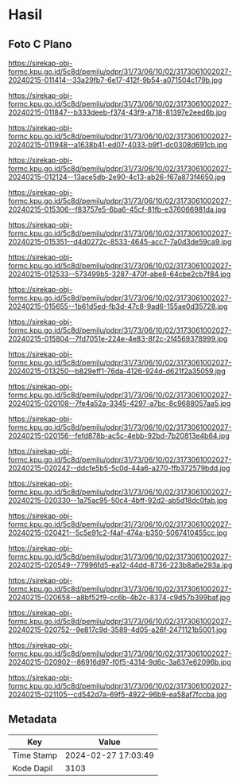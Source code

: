 # Hasil

## Foto C Plano

https://sirekap-obj-formc.kpu.go.id/5c8d/pemilu/pdpr/31/73/06/10/02/3173061002027-20240215-011414--33a29fb7-6e17-412f-9b54-a071504c179b.jpg

https://sirekap-obj-formc.kpu.go.id/5c8d/pemilu/pdpr/31/73/06/10/02/3173061002027-20240215-011847--b333deeb-f374-43f9-a718-81397e2eed6b.jpg

https://sirekap-obj-formc.kpu.go.id/5c8d/pemilu/pdpr/31/73/06/10/02/3173061002027-20240215-011948--a1638b41-ed07-4033-b9f1-dc0308d691cb.jpg

https://sirekap-obj-formc.kpu.go.id/5c8d/pemilu/pdpr/31/73/06/10/02/3173061002027-20240215-012124--13ace5db-2e90-4c13-ab26-f67a873f4650.jpg

https://sirekap-obj-formc.kpu.go.id/5c8d/pemilu/pdpr/31/73/06/10/02/3173061002027-20240215-015306--f83757e5-6ba6-45cf-81fb-e376066981da.jpg

https://sirekap-obj-formc.kpu.go.id/5c8d/pemilu/pdpr/31/73/06/10/02/3173061002027-20240215-015351--d4d0272c-8533-4645-acc7-7a0d3de59ca9.jpg

https://sirekap-obj-formc.kpu.go.id/5c8d/pemilu/pdpr/31/73/06/10/02/3173061002027-20240215-012533--573499b5-3287-470f-abe8-64cbe2cb7f84.jpg

https://sirekap-obj-formc.kpu.go.id/5c8d/pemilu/pdpr/31/73/06/10/02/3173061002027-20240215-015655--1b61d5ed-fb3d-47c8-9ad6-155ae0d35728.jpg

https://sirekap-obj-formc.kpu.go.id/5c8d/pemilu/pdpr/31/73/06/10/02/3173061002027-20240215-015804--7fd7051e-224e-4e83-8f2c-2f4569378999.jpg

https://sirekap-obj-formc.kpu.go.id/5c8d/pemilu/pdpr/31/73/06/10/02/3173061002027-20240215-013250--b829eff1-76da-4126-924d-d621f2a35059.jpg

https://sirekap-obj-formc.kpu.go.id/5c8d/pemilu/pdpr/31/73/06/10/02/3173061002027-20240215-020108--7fe4a52a-3345-4297-a7bc-8c9688057aa5.jpg

https://sirekap-obj-formc.kpu.go.id/5c8d/pemilu/pdpr/31/73/06/10/02/3173061002027-20240215-020156--fefd878b-ac5c-4ebb-92bd-7b20813e4b64.jpg

https://sirekap-obj-formc.kpu.go.id/5c8d/pemilu/pdpr/31/73/06/10/02/3173061002027-20240215-020242--ddcfe5b5-5c0d-44a6-a270-ffb372579bdd.jpg

https://sirekap-obj-formc.kpu.go.id/5c8d/pemilu/pdpr/31/73/06/10/02/3173061002027-20240215-020330--1a75ac95-50c4-4bff-92d2-ab5d18dc0fab.jpg

https://sirekap-obj-formc.kpu.go.id/5c8d/pemilu/pdpr/31/73/06/10/02/3173061002027-20240215-020421--5c5e91c2-f4af-474a-b350-5067410455cc.jpg

https://sirekap-obj-formc.kpu.go.id/5c8d/pemilu/pdpr/31/73/06/10/02/3173061002027-20240215-020549--77996fd5-ea12-44dd-8736-223b8a6e293a.jpg

https://sirekap-obj-formc.kpu.go.id/5c8d/pemilu/pdpr/31/73/06/10/02/3173061002027-20240215-020658--a8bf52f9-cc6b-4b2c-8374-c9d57b399baf.jpg

https://sirekap-obj-formc.kpu.go.id/5c8d/pemilu/pdpr/31/73/06/10/02/3173061002027-20240215-020752--9e817c9d-3589-4d05-a26f-2471121b5001.jpg

https://sirekap-obj-formc.kpu.go.id/5c8d/pemilu/pdpr/31/73/06/10/02/3173061002027-20240215-020902--86916d97-f0f5-4314-9d6c-3a637e62096b.jpg

https://sirekap-obj-formc.kpu.go.id/5c8d/pemilu/pdpr/31/73/06/10/02/3173061002027-20240215-021105--cd542d7a-69f5-4922-96b9-ea58af7fccba.jpg


## Metadata

| Key        | Value               |
| ---------- | ------------------- |
| Time Stamp | 2024-02-27 17:03:49 |
| Kode Dapil | 3103                |



